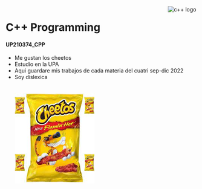 <a href="https://www.google.com/search?q=c%2B%2B&client=ubuntu&channel=fs&sxsrf=ALiCzsZiM8QfOE7J8lpTuTn8TvnOFC-s5Q:1662915564275&tbm=isch&source=iu&ictx=1&vet=1&fir=dStXEntGr-_3kM%252C5iV-U7oUkySwRM%252C%252Fm%252F0jgqg%253BeYSz1nXcembE6M%252CCD_tKDcv4F8zZM%252C_%253B9Se_Vd5g-M1t3M%252Cr0mkjrxHocsXSM%252C_%253BfRGen-KgRytHBM%252CReSnZnWRqOA-8M%252C_%253BU6aIxu2O7h3Z8M%252CCJDnpY9Stt_XuM%252C_&usg=AI4_-kTWRt3X_9RZz-hslWIOQfsM1UxsJQ&sa=X&ved=2ahUKEwisz_-bm436AhXlrmoFHZErDdYQ_B16BAhVEAE#imgrc=dStXEntGr-_3kM">
	<img src="https://www.google.com/search?q=c%2B%2B&client=ubuntu&channel=fs&sxsrf=ALiCzsZiM8QfOE7J8lpTuTn8TvnOFC-s5Q:1662915564275&tbm=isch&source=iu&ictx=1&vet=1&fir=dStXEntGr-_3kM%252C5iV-U7oUkySwRM%252C%252Fm%252F0jgqg%253BeYSz1nXcembE6M%252CCD_tKDcv4F8zZM%252C_%253B9Se_Vd5g-M1t3M%252Cr0mkjrxHocsXSM%252C_%253BfRGen-KgRytHBM%252CReSnZnWRqOA-8M%252C_%253BU6aIxu2O7h3Z8M%252CCJDnpY9Stt_XuM%252C_&usg=AI4_-kTWRt3X_9RZz-hslWIOQfsM1UxsJQ&sa=X&ved=2ahUKEwisz_-bm436AhXlrmoFHZErDdYQ_B16BAhVEAE#imgrc=dStXEntGr-_3kM" alt="c++ logo" title="C++" align="right" height="60" />
</a>

# C++ Programming
#### UP210374_CPP

* Me gustan los cheetos
* Estudio en la UPA
* Aqui guardare mis trabajos de cada materia del cuatri sep-dic 2022
* Soy dislexica
<br><br>
<br>![red imagen](/imagenes/descarga.jpeg)<br>

